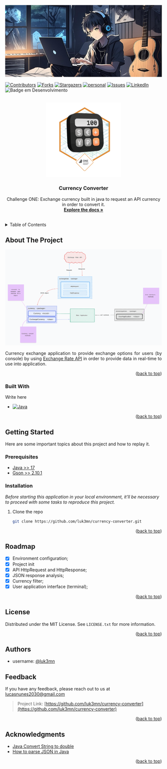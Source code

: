 <a name="currency-converter">
    <img src="https://raw.githubusercontent.com/luk3mn/luk3mn/main/soft_cover.png" width="1480">
</a>

[![Contributors][contributors-shield]][contributors-url]
[![Forks][forks-shield]][forks-url]
[![Stargazers][stars-shield]][stars-url]
[![personal][personal-shield]][personal-url]
[![Issues][issues-shield]][issues-url]
[![LinkedIn][linkedin-shield]][linkedin-url]
![Badge em Desenvolvimento](https://img.shields.io/static/v1?label=STATUS&message=Finished&color=GREEN&style=for-the-badge)

<!-- PROJECT LOGO -->

<br />
<div align="center">
   <a href="https://github.com/luk3mn/spotify-profile">
    <img width="240" src="Badge-Conversor.png">
  </a>

  <h3 align="center">Currency Converter</h3>

  <p align="center">
    Challenge ONE: Exchange currency built in java to request an API currency in order to convert it.
    <br />
    <a href="https://github.com/luk3mn/currency-converter/README.md"><strong>Explore the docs »</strong></a>
    <br />
    <br />
  </p>
</div>



<!-- TABLE OF CONTENTS -->
<details>
  <summary>Table of Contents</summary>
  <ol>
    <li>
      <a href="#about-the-project">About The Project</a>
      <ul>
        <li><a href="#built-with">Built With</a></li>
      </ul>
    </li>
    <li>
      <a href="#getting-started">Getting Started</a>
      <ul>
        <li><a href="#prerequisites">Prerequisites</a></li>
        <li><a href="#installation">Installation</a></li>
      </ul>
    </li>
    <li><a href="#usage">Usage</a></li>
    <!-- <li><a href="#deploy">Deploy</a></li> -->
    <li><a href="#roadmap">Roadmap</a></li>
    <li><a href="#license">License</a></li>
    <li><a href="#authors">Authors</a></li>
    <li><a href="#feedback">Feedback</a></li>
    <li><a href="#acknowledgments">Acknowledgments</a></li>
  </ol>
</details>



<!-- ABOUT THE PROJECT -->
## About The Project
<!-- IMAGE (OPCIONAL) -->
![diagram](diagram.png)

<p align="justify">
Currency exchange application to provide exchange options for users (by console) by using <a href="https://www.exchangerate-api.com/">Exchange Rate API</a> in order to provide data in real-time to use into application.
</p> 

<p align="right">(<a href="#currency-converter">back to top</a>)</p>

### Built With

Write here

[//]: # (* [![Python][Python]][Python-url])

[//]: # (* [![Flask][Flask]][Flask-url])
* [![Java][Java]][Java-url]

[//]: # (* [![Spring][Spring]][Spring-url])

[//]: # (* [![PostgreSQL][PostgreSQL]][PostgreSQL-url])

[//]: # (* [![Mongo][Mongo]][Mongo-url])

[//]: # (* [![Javascript][Javascript]][Javascript-url])

<p align="right">(<a href="#currency-converter">back to top</a>)</p>



<!-- GETTING STARTED -->
## Getting Started

Here are some important topics about this project and how to replay it.

### Prerequisites

* [Java >> 17](https://docs.oracle.com/en/java/javase/17/docs/api/)
* [Gson >> 2.10.1](https://mvnrepository.com/artifact/com.google.code.gson/gson/2.10.1)

### Installation

_Before starting this application in your local environment, it'll be necessary to proceed with some tasks to reproduce this project._

1. Clone the repo
   ```sh
   git clone https://github.com/luk3mn/currency-converter.git
   ```


<p align="right">(<a href="#currency-converter">back to top</a>)</p>



<!-- USAGE EXAMPLES -->
<!-- ## Usage -->

<!-- Deploy -->
<!-- ## Deploy -->


<!-- ROADMAP -->
## Roadmap

- [x] Environment configuration;
- [x] Project init
- [x] API HttpRequest and HttpResponse;
- [x] JSON response analysis;
- [x] Currency filter;
- [x] User application interface (terminal);

<p align="right">(<a href="#currency-converter">back to top</a>)</p>

<!-- LICENSE -->
## License

Distributed under the MIT License. See `LICENSE.txt` for more information.

<p align="right">(<a href="#currency-converter">back to top</a>)</p>



## Authors

- username: [@luk3mn](https://www.github.com/luk3mn)

## Feedback

If you have any feedback, please reach out to us at lucasnunes2030@gmail.com

> Project Link: [https://github.com/luk3mn/currency-converter](https://github.com/luk3mn/currency-converter)

<p align="right">(<a href="#currency-converter">back to top</a>)</p>


<!-- ACKNOWLEDGMENTS -->
## Acknowledgments

* [Java Convert String to double](https://www.digitalocean.com/community/tutorials/java-convert-string-to-double)
* [How to parse JSON in Java](https://www.codingame.com/playgrounds/3743/how-to-parse-json-in-java)


<p align="right">(<a href="#currency-converter">back to top</a>)</p>



<!-- MARKDOWN LINKS & IMAGES -->
<!-- https://www.markdownguide.org/basic-syntax/#reference-style-links -->
[contributors-shield]: https://img.shields.io/github/contributors/luk3mn/currency-converter.svg?style=for-the-badge
[contributors-url]: https://github.com/luk3mn/currency-converter/graphs/contributors
[issues-shield]: https://img.shields.io/github/issues/luk3mn/currency-converter.svg?style=for-the-badge
[issues-url]: https://github.com/luk3mn/currency-converter/issues
[forks-shield]: https://img.shields.io/github/forks/luk3mn/currency-converter.svg?style=for-the-badge
[forks-url]: https://github.com/luk3mn/currency-converter/network/members
[stars-shield]: https://img.shields.io/github/stars/luk3mn/currency-converter.svg?style=for-the-badge
[stars-url]: https://github.com/luk3mn/currency-converter/stargazers
[license-shield]: https://img.shields.io/github/license/othneildrew/Best-README-Template.svg?style=for-the-badge
[license-url]: https://github.com/luk3mn/currency-converter/blob/master/LICENSE
[linkedin-shield]: https://img.shields.io/badge/-LinkedIn-black.svg?style=for-the-badge&logo=linkedin&colorB=555
[linkedin-url]: https://www.linkedin.com/in/lucasmaues/
[personal-shield]: https://img.shields.io/static/v1?label=Luke&message=🎸&color=2e3643&style=for-the-badge&colorB=555
[personal-url]: https://www.rocketseat.com.br/

<!-- Stack Shields -->
[Python]: https://img.shields.io/badge/Python-3776AB?style=for-the-badge&logo=python&logoColor=ffffff
[Python-url]: https://www.python.org/
[Flask]: https://img.shields.io/badge/Flask-000000?style=for-the-badge&logo=flask&logoColor=ffffff
[Flask-url]: https://flask.palletsprojects.com/en/3.0.x/
[Java]: https://img.shields.io/badge/Java-E02027?style=for-the-badge&logo=java&logoColor=ffffff
[Java-url]: https://www.java.com/en/
[Spring]: https://img.shields.io/badge/SrpingBoot-6DB33F?style=for-the-badge&logo=springboot&logoColor=ffffff
[Spring-url]: https://spring.io/projects/spring-boot
[PostgreSQL]: https://img.shields.io/badge/POSTGRESQL-4169E1?style=for-the-badge&logo=postgresql&logoColor=ffffff
[PostgreSQL-url]: https://www.postgresql.org/
[Mongo]: https://img.shields.io/badge/Mongodb-green?style=for-the-badge&logo=mongodb&logoColor=ffffff
[Mongo-url]: https://www.mongodb.com/docs/
[Javascript]: https://img.shields.io/badge/JavaScript-F7DF1E?style=for-the-badge&logo=javascript&logoColor=black
[Javascript-url]: https://developer.mozilla.org/pt-BR/docs/Web/JavaScript